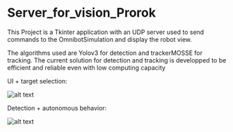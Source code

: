 # Server_for_vision_Prorok

This Project is a Tkinter application with an UDP server used to send commands to the OmnibotSimulation and display the robot view. 

The algorithms used are Yolov3 for detection and trackerMOSSE for tracking. The current solution for detection and tracking is developped to be efficient and reliable even with low computing capacity

UI + target selection: 

![alt text](https://github.com/ThibaultPro/Server_for_vision_Prorok/blob/master/presTracking.gif?raw=true)

Detection + autonomous behavior: 

![alt text](https://github.com/ThibaultPro/Server_for_vision_Prorok/blob/master/suivisDetection.gif?raw=true)

